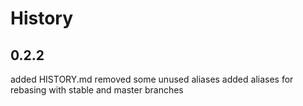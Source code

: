 History
===

0.2.2
---
added HISTORY.md
removed some unused aliases
added aliases for rebasing with stable and master branches